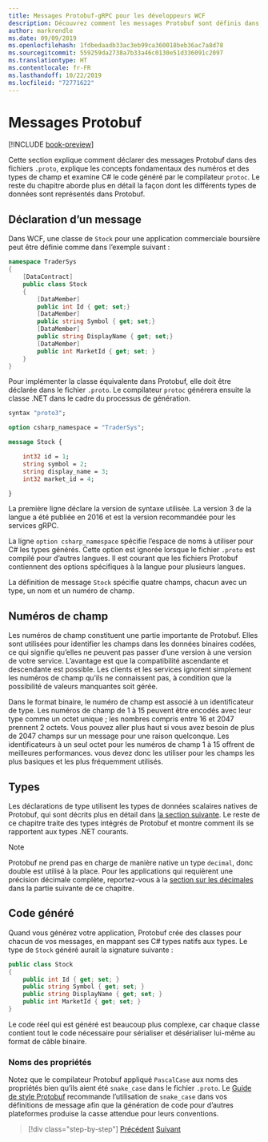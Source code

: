 ```yaml
---
title: Messages Protobuf-gRPC pour les développeurs WCF
description: Découvrez comment les messages Protobuf sont définis dans l’IDL et générés dans C#.
author: markrendle
ms.date: 09/09/2019
ms.openlocfilehash: 1fdbedaadb33ac3eb99ca360018beb36ac7a8d78
ms.sourcegitcommit: 559259da2738a7b33a46c0130e51d336091c2097
ms.translationtype: HT
ms.contentlocale: fr-FR
ms.lasthandoff: 10/22/2019
ms.locfileid: "72771622"
---
```

# <a name="protobuf-messages"></a>Messages Protobuf

[!INCLUDE [book-preview](../../../includes/book-preview.md)]

Cette section explique comment déclarer des messages Protobuf dans des fichiers `.proto`, explique les concepts fondamentaux des numéros et des types de champ et examine C# le code généré par le compilateur `protoc`. Le reste du chapitre aborde plus en détail la façon dont les différents types de données sont représentés dans Protobuf.

## <a name="declaring-a-message"></a>Déclaration d’un message

Dans WCF, une classe de `Stock` pour une application commerciale boursière peut être définie comme dans l’exemple suivant :

```csharp
namespace TraderSys
{
    [DataContract]
    public class Stock
    {
        [DataMember]
        public int Id { get; set;}
        [DataMember]
        public string Symbol { get; set;}
        [DataMember]
        public string DisplayName { get; set;}
        [DataMember]
        public int MarketId { get; set; }
    }
}
```

Pour implémenter la classe équivalente dans Protobuf, elle doit être déclarée dans le fichier `.proto`. Le compilateur `protoc` générera ensuite la classe .NET dans le cadre du processus de génération.

```protobuf
syntax "proto3";

option csharp_namespace = "TraderSys";

message Stock {

    int32 id = 1;
    string symbol = 2;
    string display_name = 3;
    int32 market_id = 4;

}  
```

La première ligne déclare la version de syntaxe utilisée. La version 3 de la langue a été publiée en 2016 et est la version recommandée pour les services gRPC.

La ligne `option csharp_namespace` spécifie l’espace de noms à utiliser pour C# les types générés. Cette option est ignorée lorsque le fichier `.proto` est compilé pour d’autres langues. Il est courant que les fichiers Protobuf contiennent des options spécifiques à la langue pour plusieurs langues.

La définition de message `Stock` spécifie quatre champs, chacun avec un type, un nom et un numéro de champ.

## <a name="field-numbers"></a>Numéros de champ

Les numéros de champ constituent une partie importante de Protobuf. Elles sont utilisées pour identifier les champs dans les données binaires codées, ce qui signifie qu’elles ne peuvent pas passer d’une version à une version de votre service. L’avantage est que la compatibilité ascendante et descendante est possible. Les clients et les services ignorent simplement les numéros de champ qu’ils ne connaissent pas, à condition que la possibilité de valeurs manquantes soit gérée.

Dans le format binaire, le numéro de champ est associé à un identificateur de type. Les numéros de champ de 1 à 15 peuvent être encodés avec leur type comme un octet unique ; les nombres compris entre 16 et 2047 prennent 2 octets. Vous pouvez aller plus haut si vous avez besoin de plus de 2047 champs sur un message pour une raison quelconque. Les identificateurs à un seul octet pour les numéros de champ 1 à 15 offrent de meilleures performances. vous devez donc les utiliser pour les champs les plus basiques et les plus fréquemment utilisés.

## <a name="types"></a>Types

Les déclarations de type utilisent les types de données scalaires natives de Protobuf, qui sont décrits plus en détail dans [la section suivante](protobuf-data-types.md). Le reste de ce chapitre traite des types intégrés de Protobuf et montre comment ils se rapportent aux types .NET courants.

> [!NOTE]
> Protobuf ne prend pas en charge de manière native un type `decimal`, donc double est utilisé à la place. Pour les applications qui requièrent une précision décimale complète, reportez-vous à la [section sur les décimales](protobuf-data-types.md#decimals) dans la partie suivante de ce chapitre.

## <a name="the-generated-code"></a>Code généré

Quand vous générez votre application, Protobuf crée des classes pour chacun de vos messages, en mappant ses C# types natifs aux types. Le type de `Stock` généré aurait la signature suivante :

```csharp
public class Stock
{
    public int Id { get; set; }
    public string Symbol { get; set; }
    public string DisplayName { get; set; }
    public int MarketId { get; set; }
}
```

Le code réel qui est généré est beaucoup plus complexe, car chaque classe contient tout le code nécessaire pour sérialiser et désérialiser lui-même au format de câble binaire.

### <a name="property-names"></a>Noms des propriétés

Notez que le compilateur Protobuf appliqué `PascalCase` aux noms des propriétés bien qu’ils aient été `snake_case` dans le fichier `.proto`. Le [Guide de style Protobuf](https://developers.google.com/protocol-buffers/docs/style) recommande l’utilisation de `snake_case` dans vos définitions de message afin que la génération de code pour d’autres plateformes produise la casse attendue pour leurs conventions.

>[!div class="step-by-step"]
>[Précédent](protocol-buffers.md)
>[Suivant](protobuf-data-types.md)
